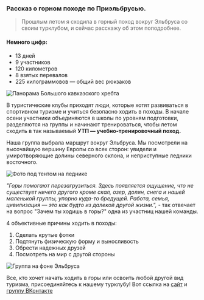 ### Рассказ о горном походе по Приэльбрусью.
> Прошлым летом я сходила в горный поход вокруг Эльбруса со своим турклубом, и сейчас расскажу об этом поподробнее.
#### Немного цифр:
+ 13 дней
+ 9 участников
+ 120 километров
+ 8 взятых перевалов
+ 225 килограммовов — общий вес рюкзаков

![Панорама Большого кавказского хребта](https://i.imgur.com/PpPWVOR.jpeg)

В туристические клубы приходят люди, которые хотят развиваться в спортивном туризме и учиться безопасно ходить в походы. В начале осени участники объединяются в школы по уровням подготовки, разделяются на группы и начинают тренироваться, чтобы летом сходить в так называемый __УТП — учебно-тренировочный поход.__

Наша группа выбрала маршрут вокруг Эльбруса. Мы посмотрели на высочайшую вершину Европы со всех сторон: увидели и умиротворяющие долины северного склона, и неприступные ледники восточного. 

![Фото под тентом на леднике](https://i.imgur.com/z1RAsTs.jpeg)

_"Горы помогают перезагрузиться. Здесь появляется ощущение, что не существует ничего другого кроме скал, озер, долин, снега и нашей маленькой группы, упорно куда-то бредущей. Работа, семья, цивилизация — это как будто из далекой другой жизни.",_ - так отвечает на вопрос "Зачем ты ходишь в горы?" одна из участниц нашей команды. 

4 объективные причины ходить в походы:
1. Сделать крутые фотки
2. Подтянуть физическую форму и выносливость
3. Обрести надежных друзей
4. Посмотреть на мир с другой стороны

![Группа на фоне Эльбруса](https://i.imgur.com/dKdGN0J.jpeg)

Все, кто хочет начать ходить в горы или освоить любой другой вид туризма, присоединяйтесь к нашему турклубу! Вот ссылка на [сайт](https://westra.ru) и [группу ВКонтакте](https://vk.com/westra_tk)
